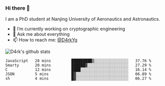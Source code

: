 ### Hi there 👋

I am a PhD student at Nanjing University of Aeronautics and Astronautics.

- 🔭 I’m currently working on cryptographic engineering
- 💬 Ask me about everything
- 📫 How to reach me: [@D4rkYg](https://twitter.com/D4rkYg)

![D4rk's github stats](https://github-readme-stats.vercel.app/api?username=dd4rk&show_icons=true&title_color=fff&icon_color=79ff97&text_color=9f9f9f&bg_color=151515)

<!--START_SECTION:waka-->
```text
JavaScript   28 mins         █████████▒░░░░░░░░░░░░░░░   37.76 % 
Smarty       20 mins         ██████▓░░░░░░░░░░░░░░░░░░   27.29 % 
C            12 mins         ████░░░░░░░░░░░░░░░░░░░░░   16.14 % 
JSON         5 mins          █▓░░░░░░░░░░░░░░░░░░░░░░░   06.89 % 
sh           4 mins          █▓░░░░░░░░░░░░░░░░░░░░░░░   06.27 % 
```
<!--END_SECTION:waka-->
